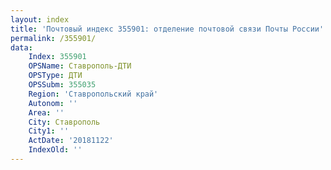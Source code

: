 ```yaml
---
layout: index
title: 'Почтовый индекс 355901: отделение почтовой связи Почты России'
permalink: /355901/
data:
    Index: 355901
    OPSName: Ставрополь-ДТИ
    OPSType: ДТИ
    OPSSubm: 355035
    Region: 'Ставропольский край'
    Autonom: ''
    Area: ''
    City: Ставрополь
    City1: ''
    ActDate: '20181122'
    IndexOld: ''
---
```


